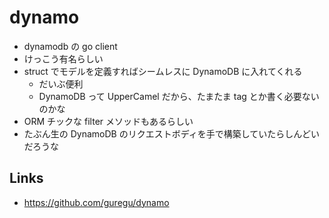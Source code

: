 # dynamo

- dynamodb の go client
- けっこう有名らしい
- struct でモデルを定義すればシームレスに DynamoDB に入れてくれる
  - だいぶ便利
  - DynamoDB って UpperCamel だから、たまたま tag とか書く必要ないのかな
- ORM チックな filter メソッドもあるらしい
- たぶん生の DynamoDB のリクエストボディを手で構築していたらしんどいだろうな

## Links
- https://github.com/guregu/dynamo

